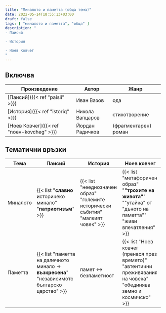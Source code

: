 ```yaml
---
title: "Миналото и паметта (обща тема)"
date: 2022-05-14T18:55:13+03:00
draft: false
tags: [ "миналото и паметта", "обща" ]
description: "
- Паисий

- История

- Ноев Ковчег
"
---
```


## Включва

| Произведение | Автор | Жанр |
|--------------|-------|------|
| [Паисий]({{< ref "paisii" >}}) | Иван Вазов | ода |
| [История]({{< ref "istoriq" >}}) | Никола Вапцаров | стихотворение |
| [Ноев Ковчег]({{< ref "noev-kovcheg" >}}) | Йордан Радичков | (фрагментарен) роман |


## Тематични връзки

| Тема | Паисий | История | Ноев ковчег |
|------|--------|---------|-------------|
| Миналото | {{< list "**славно** историчеко минало" "**патриотизъм**" >}} | {{< list "нееднозначен образ" "големите исторически събития" "малкият човек" >}} | {{< list "метафоричен образ" "**\"трохите на живота\"**" "\"утайка\" от \"дъното на паметта\"" "живи впечатления" >}} |x
| Паметта | {{< list "паметта на далечното минало -> **възкресена**" "независимото българско царство" >}} | памет <-> безпаметност | {{< list "Ноев ковчег (пренася през времето)" "автентични преживявания на човека" "обединява земно и космичско" >}} |

